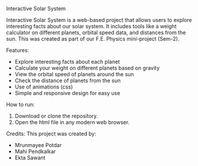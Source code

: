 Interactive Solar System 

Interactive Solar System is a web-based project that allows users to explore interesting facts about our solar system. It includes tools like a weight calculator on different planets, orbital speed data, and distances from the sun. This was created as part of our F.E. Physics mini-project (Sem-2).


Features: 
* Explore interesting facts about each planet
* Calculate your weight on different planets based on gravity
* View the orbital speed of planets around the sun
* Check the distance of planets from the sun
* Use of animations (css)
* Simple and responsive design for easy use

How to run: 
1. Download or clone the repository.
2. Open the html file in any modern web browser.


Credits:
This project was created by:
* Mrunmayee Potdar
* Mahi Pendkalkar
* Ekta Sawant
